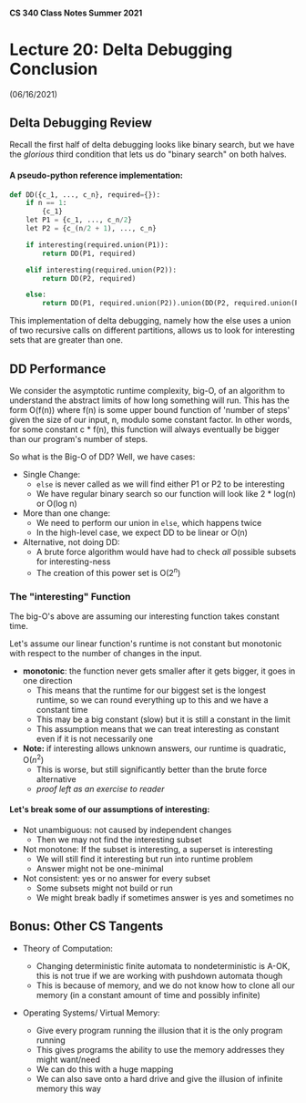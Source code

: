 #### CS 340 Class Notes Summer 2021
# Lecture 20: Delta Debugging Conclusion
(06/16/2021)

## Delta Debugging Review
Recall the first half of delta debugging looks like binary search, but we have the *glorious* third condition that lets us do "binary search" on both halves. 

#### A pseudo-python reference implementation:
```python
def DD({c_1, ..., c_n}, required={}):
    if n == 1:
        {c_1}
    let P1 = {c_1, ..., c_n/2}
    let P2 = {c_(n/2 + 1), ..., c_n} 

    if interesting(required.union(P1)):
        return DD(P1, required)

    elif interesting(required.union(P2)):
        return DD(P2, required)

    else:
        return DD(P1, required.union(P2)).union(DD(P2, required.union(P1)))
```

This implementation of delta debugging, namely how the else uses a union of two recursive calls on different partitions, allows us to look for interesting sets that are greater than one. 

## DD Performance
We consider the asymptotic runtime complexity, big-O, of an algorithm to understand the abstract limits of how long something will run. This has the form O(f(n)) where f(n) is some upper bound function of 'number of steps' given the size of our input, n, modulo some constant factor. In other words, for some constant c * f(n), this function will always eventually be bigger than our program's number of steps. 

So what is the Big-O of DD? Well, we have cases:
- Single Change:
    + `else` is never called as we will find either P1 or P2 to be interesting
    + We have regular binary search so our function will look like 2 * log(n) or O(log n)
- More than one change:
    + We need to perform our union in `else`, which happens twice
    + In the high-level case, we expect DD to be linear or O(n)
- Alternative, not doing DD:
    + A brute force algorithm would have had to check *all* possible subsets for interesting-ness
    + The creation of this power set is O($2^n$)

### The "interesting" Function
The big-O's above are assuming our interesting function takes constant time. 

Let's assume our linear function's runtime is not constant but monotonic with respect to the number of changes in the input.
+ **monotonic**: the function never gets smaller after it gets bigger, it goes in one direction
    - This means that the runtime for our biggest set is the longest runtime, so we can round everything up to this and we have a constant time
    - This may be a big constant (slow) but it is still a constant in the limit
    - This assumption means that we can treat interesting as constant even if it is not necessarily one 
+ **Note:** if interesting allows unknown answers, our runtime is quadratic, O($n^2$)
    - This is worse, but still significantly better than the brute force alternative
    - *proof left as an exercise to reader*

#### Let's break some of our assumptions of interesting:
+ Not unambiguous: not caused by independent changes
    - Then we may not find the interesting subset
+ Not monotone: If the subset is interesting, a superset is interesting
    - We will still find it interesting but run into runtime problem
    - Answer might not be one-minimal
+ Not consistent: yes or no answer for every subset
    - Some subsets might not build or run
    - We might break badly if sometimes answer is yes and sometimes no 

## Bonus: Other CS Tangents
+ Theory of Computation:
    - Changing deterministic finite automata to nondeterministic is A-OK, this is not true if we are working with pushdown automata though
    - This is because of memory, and we do not know how to clone all our memory (in a constant amount of time and possibly infinite)

+ Operating Systems/ Virtual Memory:
    - Give every program running the illusion that it is the only program running
    - This gives programs the ability to use the memory addresses they might want/need
    - We can do this with a huge mapping
    - We can also save onto a hard drive and give the illusion of infinite memory this way
